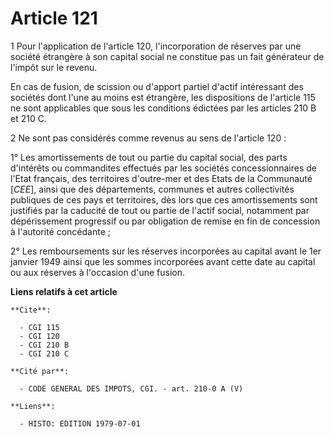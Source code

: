 # Article 121

1  Pour l'application de l'article 120, l'incorporation de réserves par une société étrangère à son capital social ne
constitue pas un fait générateur de l'impôt sur le revenu.

En cas de fusion, de scission ou d'apport partiel d'actif intéressant des sociétés dont l'une au moins est étrangère, les
dispositions de l'article 115 ne sont applicables que sous les conditions édictées par les articles 210 B et 210 C.

2  Ne sont pas considérés comme revenus au sens de l'article 120 :

1° Les amortissements de tout ou partie du capital social, des parts d'intérêts ou commandites effectués par les sociétés
concessionnaires de l'Etat français, des territoires d'outre-mer et des Etats de la Communauté [*CEE*], ainsi que des
départements, communes et autres collectivités publiques de ces pays et territoires, dès lors que ces amortissements sont
justifiés par la caducité de tout ou partie de l'actif social, notamment par dépérissement progressif ou par obligation de
remise en fin de concession à l'autorité concédante ;

2° Les remboursements sur les réserves incorporées au capital avant le 1er janvier 1949 ainsi que les sommes incorporées
avant cette date au capital ou aux réserves à l'occasion d'une fusion.

**Liens relatifs à cet article**

	**Cite**:

	  - CGI 115
	  - CGI 120
	  - CGI 210 B
	  - CGI 210 C

	**Cité par**:

	  - CODE GENERAL DES IMPOTS, CGI. - art. 210-0 A (V)

	**Liens**:

	  - HISTO: EDITION 1979-07-01
